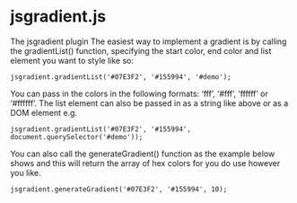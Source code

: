 # jsgradient.js

The jsgradient plugin
The easiest way to implement a gradient is by calling the gradientList() function, specifying the start color, end color and list element you want to style like so:

    jsgradient.gradientList('#07E3F2', '#155994', '#demo');

You can pass in the colors in the following formats: ‘fff’, ‘#fff’, ‘ffffff’ or ‘#ffffff’. The list element can also be passed in as a string like above or as a DOM element e.g.

	jsgradient.gradientList('#07E3F2', '#155994', document.querySelector('#demo'));

You can also call the generateGradient() function as the example below shows and this will return the array of hex colors for you do use however you like.

    jsgradient.generateGradient('#07E3F2', '#155994', 10);
